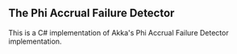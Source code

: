 ## The Phi Accrual Failure Detector

This is a C# implementation of Akka's Phi Accrual Failure Detector implementation.